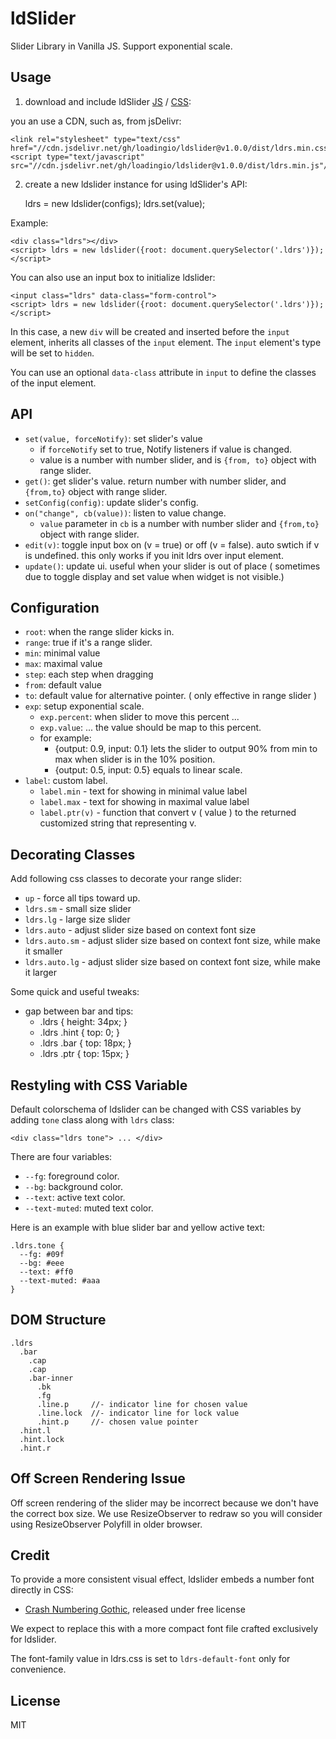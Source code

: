 # ldSlider

Slider Library in Vanilla JS. Support exponential scale.


## Usage


1. download and include ldSlider [JS](https://github.com/loadingio/ldslider/releases/latest/download/ldrs.min.js) / [CSS](https://github.com/loadingio/ldslider/releases/latest/download/ldrs.min.css):

    <link rel="stylesheet" type="text/css" href="ldrs.css"/>
    <script type="text/javascript" src="ldrs.js"></script>

you an use a CDN, such as, from jsDelivr:

    <link rel="stylesheet" type="text/css" href="//cdn.jsdelivr.net/gh/loadingio/ldslider@v1.0.0/dist/ldrs.min.css"/>
    <script type="text/javascript" src="//cdn.jsdelivr.net/gh/loadingio/ldslider@v1.0.0/dist/ldrs.min.js"/>


2. create a new ldslider instance for using ldSlider's API:

    ldrs = new ldslider(configs);
    ldrs.set(value);

Example:

    <div class="ldrs"></div>
    <script> ldrs = new ldslider({root: document.querySelector('.ldrs')}); </script>

You can also use an input box to initialize ldslider:

    <input class="ldrs" data-class="form-control">
    <script> ldrs = new ldslider({root: document.querySelector('.ldrs')}); </script>

In this case, a new `div` will be created and inserted before the `input` element, inherits all classes of the `input` element. The `input` element's type will be set to `hidden`.

You can use an optional `data-class` attribute in `input` to define the classes of the input element.


## API

 - `set(value, forceNotify)`: set slider's value
    - if `forceNotify` set to true, Notify listeners if value is changed.
    - value is a number with number slider, and is `{from, to}` object with range slider.
 - `get()`: get slider's value. return number with number slider, and `{from,to}` object with range slider.
 - `setConfig(config)`: update slider's config. 
 - `on("change", cb(value))`: listen to value change.
   - `value` parameter in `cb` is a number with number slider and `{from,to}` object with range slider.
 - `edit(v)`: toggle input box on (v = true) or off (v = false). auto swtich if v is undefined.
   this only works if you init ldrs over input element.
 - `update()`: update ui. useful when your slider is out of place ( sometimes due to toggle display and set value when widget is not visible.)


## Configuration

 * `root`: when the range slider kicks in.
 * `range`: true if it's a range slider.
 * `min`: minimal value
 * `max`: maximal value
 * `step`: each step when dragging
 * `from`: default value
 * `to`: default value for alternative pointer. ( only effective in range slider )
 * `exp`: setup exponential scale.
   - `exp.percent`: when slider to move this percent ...
   - `exp.value`: ... the value should be map to this percent. 
   - for example:
     - {output: 0.9, input: 0.1} lets the slider to output 90% from min to max when slider is in the 10% position.
     - {output: 0.5, input: 0.5} equals to linear scale.
 * `label`: custom label.
   - `label.min` - text for showing in minimal value label
   - `label.max` - text for showing in maximal value label
   - `label.ptr(v)` - function that convert v ( value ) to the returned customized string that representing v.


## Decorating Classes

Add following css classes to decorate your range slider:

 * `up` - force all tips toward up.
 * `ldrs.sm` - small size slider
 * `ldrs.lg` - large size slider
 * `ldrs.auto` - adjust slider size based on context font size
 * `ldrs.auto.sm` - adjust slider size based on context font size, while make it smaller
 * `ldrs.auto.lg` - adjust slider size based on context font size, while make it larger


Some quick and useful tweaks:

 * gap between bar and tips:
   - .ldrs { height: 34px; }
   - .ldrs .hint { top: 0; }
   - .ldrs .bar { top: 18px; }
   - .ldrs .ptr { top: 15px; }

## Restyling with CSS Variable

Default colorschema of ldslider can be changed with CSS variables by adding `tone` class along with `ldrs` class:

    <div class="ldrs tone"> ... </div>

There are four variables:

 - `--fg`: foreground color.
 - `--bg`: background color.
 - `--text`: active text color.
 - `--text-muted`: muted text color.

Here is an example with blue slider bar and yellow active text:


    .ldrs.tone {
      --fg: #09f
      --bg: #eee
      --text: #ff0
      --text-muted: #aaa
    }


## DOM Structure

    .ldrs
      .bar
        .cap
        .cap
        .bar-inner
          .bk
          .fg
          .line.p     //- indicator line for chosen value
          .line.lock  //- indicator line for lock value
          .hint.p     //- chosen value pointer
      .hint.l
      .hint.lock
      .hint.r


## Off Screen Rendering Issue

Off screen rendering of the slider may be incorrect because we don't have the correct box size. We use ResizeObserver to redraw so you will consider using ResizeObserver Polyfill in older browser.


## Credit

To provide a more consistent visual effect, ldslider embeds a number font directly in CSS: 

 - [Crash Numbering Gothic](https://www.psyops.com/crash-numbering/), released under free license

We expect to replace this with a more compact font file crafted exclusively for ldslider.

The font-family value in ldrs.css is set to `ldrs-default-font` only for convenience.


## License

MIT
